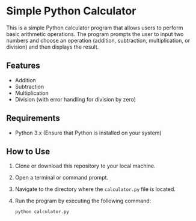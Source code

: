 # Simple Python Calculator

This is a simple Python calculator program that allows users to perform basic arithmetic operations. The program prompts the user to input two numbers and choose an operation (addition, subtraction, multiplication, or division) and then displays the result.

## Features

- Addition
- Subtraction
- Multiplication
- Division (with error handling for division by zero)

## Requirements

- Python 3.x (Ensure that Python is installed on your system)

## How to Use

1. Clone or download this repository to your local machine.
2. Open a terminal or command prompt.
3. Navigate to the directory where the `calculator.py` file is located.
4. Run the program by executing the following command:

   ```bash
   python calculator.py
